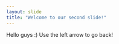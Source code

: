 ```yaml
---
layout: slide
title: "Welcome to our second slide!"
---
```

Hello guys :)
Use the left arrow to go back!
